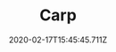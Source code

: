 ---
templateKey: blog-post
featuredpost: false
date: 2020-02-17T15:45:45.711Z
title: Carp
description: A common pond fish.
note: 
sellPrice: 30
featuredimage: /img/Carp.png
tags:
  - Mountain
  - Secret Woods
  - Sewers
  - 6am - 2am
  - Spring
  - Summer
  - Fall
  - Winter
  - Any
  - Mountain Fish Bundle
  - Carp Surprise
---